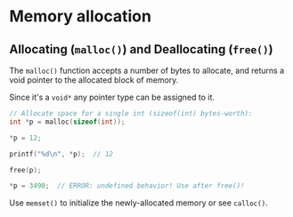 # Memory allocation

## Allocating (`malloc()`) and Deallocating (`free()`)

The `malloc()` function accepts a number of bytes to allocate,
and returns a void pointer to the allocated block of memory.

Since it's a `void*` any pointer type can be assigned to it.
```c
// Allocate space for a single int (sizeof(int) bytes-worth):
int *p = malloc(sizeof(int));

*p = 12;

printf("%d\n", *p);  // 12

free(p);

*p = 3490;  // ERROR: undefined behavior! Use after free()!
```

Use `memset()` to initialize the newly-allocated memory or see `calloc()`.
